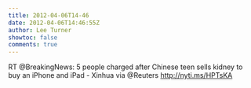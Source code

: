 ```yaml
---
title: 2012-04-06T14-46
date: 2012-04-06T14:46:55Z
author: Lee Turner
showtoc: false
comments: true
---
```


RT @BreakingNews: 5 people charged after Chinese teen sells kidney to buy an iPhone and iPad - Xinhua via @Reuters http://nyti.ms/HPTsKA

